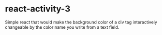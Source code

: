 # react-activity-3
Simple react that would make the background color of a div tag interactively changeable by the color name you write from a text field.
